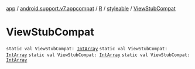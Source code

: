 [app](../../../index.md) / [android.support.v7.appcompat](../../index.md) / [R](../index.md) / [styleable](index.md) / [ViewStubCompat](.)

# ViewStubCompat

`static val ViewStubCompat: `[`IntArray`](https://kotlinlang.org/api/latest/jvm/stdlib/kotlin/-int-array/index.html)
`static val ViewStubCompat: `[`IntArray`](https://kotlinlang.org/api/latest/jvm/stdlib/kotlin/-int-array/index.html)
`static val ViewStubCompat: `[`IntArray`](https://kotlinlang.org/api/latest/jvm/stdlib/kotlin/-int-array/index.html)
`static val ViewStubCompat: `[`IntArray`](https://kotlinlang.org/api/latest/jvm/stdlib/kotlin/-int-array/index.html)